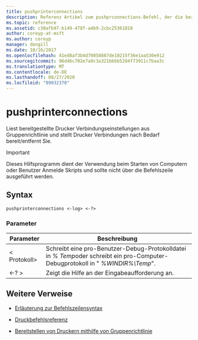 ```yaml
---
title: pushprinterconnections
description: Referenz Artikel zum pushprconnections-Befehl, der die bereitgestellten Drucker Verbindungseinstellungen aus Gruppenrichtlinie liest und Drucker Verbindungen bei Bedarf bereitstellt bzw. entfernt.
ms.topic: reference
ms.assetid: c30afb97-b149-478f-a4b9-2cbc25361818
author: coreyp-at-msft
ms.author: coreyp
manager: dongill
ms.date: 10/16/2017
ms.openlocfilehash: 41ed8af3b4d70058887de10215f36e1aa530e912
ms.sourcegitcommit: 96d46c702e7a9c3a321bbbb5284f73911c7baa3c
ms.translationtype: MT
ms.contentlocale: de-DE
ms.lasthandoff: 08/27/2020
ms.locfileid: "89032370"
---
```

# <a name="pushprinterconnections"></a>pushprinterconnections

Liest bereitgestellte Drucker Verbindungseinstellungen aus Gruppenrichtlinie und stellt Drucker Verbindungen nach Bedarf bereit/entfernt Sie.

> [!IMPORTANT]
> Dieses Hilfsprogramm dient der Verwendung beim Starten von Computern oder Benutzer Anmelde Skripts und sollte nicht über die Befehlszeile ausgeführt werden.

## <a name="syntax"></a>Syntax

```
pushprinterconnections <-log> <-?>
```

### <a name="parameters"></a>Parameter

| Parameter | Beschreibung |
|--|--|
| < Protokoll> | Schreibt eine pro-Benutzer-Debug-Protokolldatei in *% Temp*oder schreibt ein pro-Computer-Debugprotokoll in " *%WINDIR%\Temp*". |
| <-? > | Zeigt die Hilfe an der Eingabeaufforderung an. |

## <a name="additional-references"></a>Weitere Verweise

- [Erläuterung zur Befehlszeilensyntax](command-line-syntax-key.md)

- [Druckbefehlsreferenz](print-command-reference.md)

- [Bereitstellen von Druckern mithilfe von Gruppenrichtlinie](https://go.microsoft.com/fwlink/?LinkId=230627)
